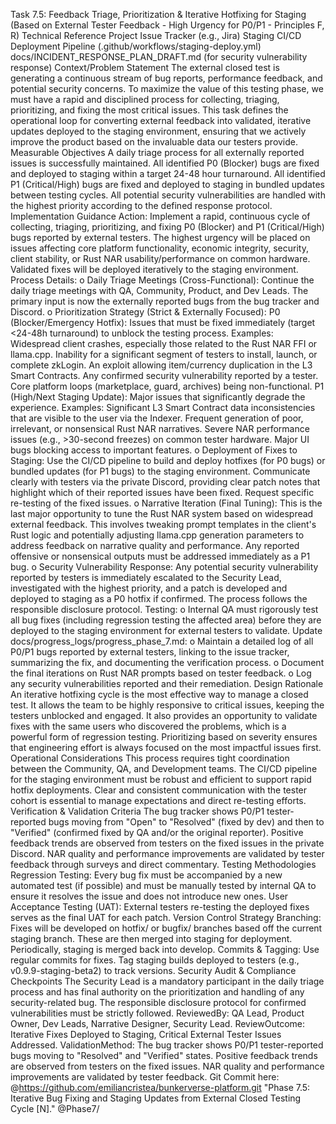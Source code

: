 Task 7.5: Feedback Triage, Prioritization & Iterative Hotfixing for Staging
(Based on External Tester Feedback - High Urgency for P0/P1 - Principles F, R)
Technical Reference
Project Issue Tracker (e.g., Jira)
Staging CI/CD Deployment Pipeline (.github/workflows/staging-deploy.yml)
docs/INCIDENT_RESPONSE_PLAN_DRAFT.md (for security vulnerability response)
Context/Problem Statement
The external closed test is generating a continuous stream of bug reports, performance feedback, and potential security concerns. To maximize the value of this testing phase, we must have a rapid and disciplined process for collecting, triaging, prioritizing, and fixing the most critical issues. This task defines the operational loop for converting external feedback into validated, iterative updates deployed to the staging environment, ensuring that we actively improve the product based on the invaluable data our testers provide.
Measurable Objectives
A daily triage process for all externally reported issues is successfully maintained.
All identified P0 (Blocker) bugs are fixed and deployed to staging within a target 24-48 hour turnaround.
All identified P1 (Critical/High) bugs are fixed and deployed to staging in bundled updates between testing cycles.
All potential security vulnerabilities are handled with the highest priority according to the defined response protocol.
Implementation Guidance
Action: Implement a rapid, continuous cycle of collecting, triaging, prioritizing, and fixing P0 (Blocker) and P1 (Critical/High) bugs reported by external testers. The highest urgency will be placed on issues affecting core platform functionality, economic integrity, security, client stability, or Rust NAR usability/performance on common hardware. Validated fixes will be deployed iteratively to the staging environment.
Process Details:
o Daily Triage Meetings (Cross-Functional): Continue the daily triage meetings with QA, Community, Product, and Dev Leads. The primary input is now the externally reported bugs from the bug tracker and Discord.
o Prioritization Strategy (Strict & Externally Focused):
P0 (Blocker/Emergency Hotfix): Issues that must be fixed immediately (target <24-48h turnaround) to unblock the testing process. Examples:
Widespread client crashes, especially those related to the Rust NAR FFI or llama.cpp.
Inability for a significant segment of testers to install, launch, or complete zkLogin.
An exploit allowing item/currency duplication in the L3 Smart Contracts.
Any confirmed security vulnerability reported by a tester.
Core platform loops (marketplace, guard, archives) being non-functional.
P1 (High/Next Staging Update): Major issues that significantly degrade the experience. Examples:
Significant L3 Smart Contract data inconsistencies that are visible to the user via the Indexer.
Frequent generation of poor, irrelevant, or nonsensical Rust NAR narratives.
Severe NAR performance issues (e.g., >30-second freezes) on common tester hardware.
Major UI bugs blocking access to important features.
o Deployment of Fixes to Staging:
Use the CI/CD pipeline to build and deploy hotfixes (for P0 bugs) or bundled updates (for P1 bugs) to the staging environment.
Communicate clearly with testers via the private Discord, providing clear patch notes that highlight which of their reported issues have been fixed. Request specific re-testing of the fixed issues.
o Narrative Iteration (Final Tuning): This is the last major opportunity to tune the Rust NAR system based on widespread external feedback. This involves tweaking prompt templates in the client's Rust logic and potentially adjusting llama.cpp generation parameters to address feedback on narrative quality and performance. Any reported offensive or nonsensical outputs must be addressed immediately as a P1 bug.
o Security Vulnerability Response: Any potential security vulnerability reported by testers is immediately escalated to the Security Lead, investigated with the highest priority, and a patch is developed and deployed to staging as a P0 hotfix if confirmed. The process follows the responsible disclosure protocol.
Testing:
o Internal QA must rigorously test all bug fixes (including regression testing the affected area) before they are deployed to the staging environment for external testers to validate.
Update docs/progress_logs/progress_phase_7.md:
o Maintain a detailed log of all P0/P1 bugs reported by external testers, linking to the issue tracker, summarizing the fix, and documenting the verification process.
o Document the final iterations on Rust NAR prompts based on tester feedback.
o Log any security vulnerabilities reported and their remediation.
Design Rationale
An iterative hotfixing cycle is the most effective way to manage a closed test. It allows the team to be highly responsive to critical issues, keeping the testers unblocked and engaged. It also provides an opportunity to validate fixes with the same users who discovered the problems, which is a powerful form of regression testing. Prioritizing based on severity ensures that engineering effort is always focused on the most impactful issues first.
Operational Considerations
This process requires tight coordination between the Community, QA, and Development teams. The CI/CD pipeline for the staging environment must be robust and efficient to support rapid hotfix deployments. Clear and consistent communication with the tester cohort is essential to manage expectations and direct re-testing efforts.
Verification & Validation Criteria
The bug tracker shows P0/P1 tester-reported bugs moving from "Open" to "Resolved" (fixed by dev) and then to "Verified" (confirmed fixed by QA and/or the original reporter).
Positive feedback trends are observed from testers on the fixed issues in the private Discord.
NAR quality and performance improvements are validated by tester feedback through surveys and direct commentary.
Testing Methodologies
Regression Testing: Every bug fix must be accompanied by a new automated test (if possible) and must be manually tested by internal QA to ensure it resolves the issue and does not introduce new ones.
User Acceptance Testing (UAT): External testers re-testing the deployed fixes serves as the final UAT for each patch.
Version Control Strategy
Branching: Fixes will be developed on hotfix/ or bugfix/ branches based off the current staging branch. These are then merged into staging for deployment. Periodically, staging is merged back into develop.
Commits & Tagging: Use regular commits for fixes. Tag staging builds deployed to testers (e.g., v0.9.9-staging-beta2) to track versions.
Security Audit & Compliance Checkpoints
The Security Lead is a mandatory participant in the daily triage process and has final authority on the prioritization and handling of any security-related bug.
The responsible disclosure protocol for confirmed vulnerabilities must be strictly followed.
ReviewedBy: QA Lead, Product Owner, Dev Leads, Narrative Designer, Security Lead.
ReviewOutcome: Iterative Fixes Deployed to Staging, Critical External Tester Issues Addressed.
ValidationMethod: The bug tracker shows P0/P1 tester-reported bugs moving to "Resolved" and "Verified" states. Positive feedback trends are observed from testers on the fixed issues. NAR quality and performance improvements are validated by tester feedback.
Git Commit here: @https://github.com/emiliancristea/bunkerverse-platform.git "Phase 7.5: Iterative Bug Fixing and Staging Updates from External Closed Testing Cycle [N]." @Phase7/